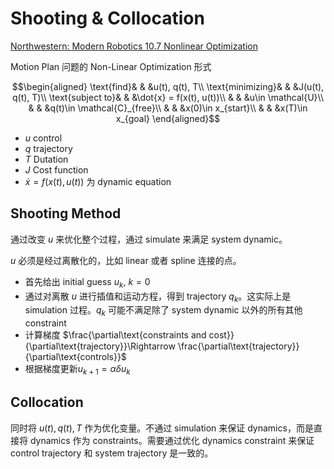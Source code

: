 # Shooting & Collocation
[Northwestern: Modern Robotics 10.7 Nonlinear Optimization](https://modernrobotics.northwestern.edu/nu-gm-book-resource/10-7-nonlinear-optimization/#department)

Motion Plan 问题的 Non-Linear Optimization 形式

$$\begin{aligned}
    \text{find}& & &u(t), q(t), T\\
    \text{minimizing}& & &J(u(t), q(t), T)\\
    \text{subject to}& & &\dot{x} = f(x(t), u(t))\\
    & & &u\in \mathcal{U}\\
    & & &q(t)\in \mathcal{C}_{free}\\
    & & &x(0)\in x_{start}\\
    & & &x(T)\in x_{goal}
\end{aligned}$$

- $u$ control
- $q$ trajectory
- $T$ Dutation
- $J$ Cost function
- $\dot{x} = f(x(t), u(t))$ 为 dynamic equation

## Shooting Method
通过改变 $u$ 来优化整个过程，通过 simulate 来满足 system dynamic。

$u$ 必须是经过离散化的，比如 linear 或者 spline 连接的点。

- 首先给出 initial guess $u_k$, $k=0$
- 通过对离散 $u$ 进行插值和运动方程，得到 trajectory $q_k$。这实际上是 simulation 过程。$q_k$ 可能不满足除了 system dynamic 以外的所有其他 constraint
- 计算梯度 $\frac{\partial\text{constraints and cost}}{\partial\text{trajectory}}\Rightarrow \frac{\partial\text{trajectory}}{\partial\text{controls}}$
- 根据梯度更新$u_{k+1} = \alpha\delta u_k$


## Collocation
同时将 $u(t),q(t),T$ 作为优化变量。不通过 simulation 来保证 dynamics，而是直接将 dynamics 作为 constraints。需要通过优化 dynamics constraint 来保证 control trajectory 和 system trajectory 是一致的。